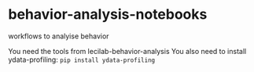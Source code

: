 # behavior-analysis-notebooks
workflows to analyise behavior

You need the tools from lecilab-behavior-analysis
You also need to install ydata-profiling:
```pip install ydata-profiling```